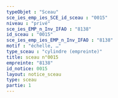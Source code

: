 ```yaml
---
typeObjet : "Sceau"
sce_ies_emp_ies_SCE_id_sceau : "0015"
niveau : "privé"
sce_ies_EMP_n_Inv_IFAO : "8138"
id_sceau : "0015"
sce_ies_emp_ies_EMP_n_Inv_IFAO : "8138"
motif : "échelle, …"
type_sceau : "cylindre (empreinte)"
title: sceau n°0015
empreinte: "8138"
id_notice: 0015
layout: notice_sceau
type: sceau
partie: 1
---
```

